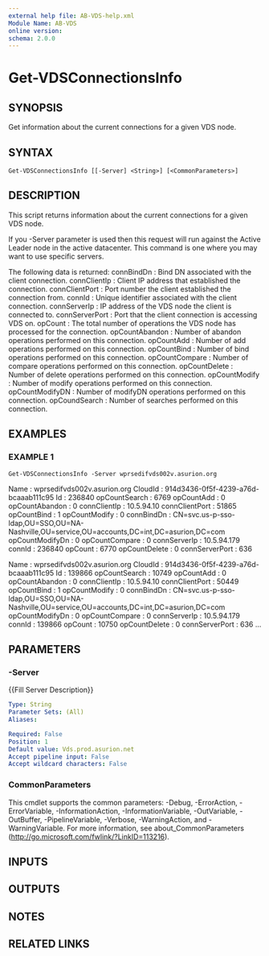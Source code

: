 ```yaml
---
external help file: AB-VDS-help.xml
Module Name: AB-VDS
online version:
schema: 2.0.0
---
```


# Get-VDSConnectionsInfo

## SYNOPSIS
Get information about the current connections for a given VDS node.

## SYNTAX

```
Get-VDSConnectionsInfo [[-Server] <String>] [<CommonParameters>]
```

## DESCRIPTION
This script returns information about the current connections for a given VDS node.

If you -Server parameter is used then this request will run against the Active Leader node in the active datacenter. 
This command is 
one where you may want to use specific servers.

The following data is returned:
connBindDn      : Bind DN associated with the client connection.
connClientIp    : Client IP address that established the connection.
connClientPort  : Port number the client established the connection from.
connId          : Unique identifier associated with the client connection.
connServerIp    : IP address of the VDS node the client is connected to.
connServerPort  : Port that the client connection is accessing VDS on.
opCount         : The total number of operations the VDS node has processed for the connection.
opCountAbandon  : Number of abandon operations performed on this connection.
opCountAdd      : Number of add operations performed on this connection.
opCountBind     : Number of bind operations performed on this connection.
opCountCompare  : Number of compare operations performed on this connection.
opCountDelete   : Number of delete operations performed on this connection.
opCountModify   : Number of modify operations performed on this connection.
opCountModifyDN : Number of modifyDN operations performed on this connection.
opCoundSearch   : Number of searches performed on this connection.

## EXAMPLES

### EXAMPLE 1
```
Get-VDSConnectionsInfo -Server wprsedifvds002v.asurion.org
```

Name            : wprsedifvds002v.asurion.org
CloudId         : 914d3436-0f5f-4239-a76d-bcaaab111c95
Id              : 236840
opCountSearch   : 6769
opCountAdd      : 0
opCountAbandon  : 0
connClientIp    : 10.5.94.10
connClientPort  : 51865
opCountBind     : 1
opCountModify   : 0
connBindDn      : CN=svc.us-p-sso-ldap,OU=SSO,OU=NA-Nashville,OU=service,OU=accounts,DC=int,DC=asurion,DC=com
opCountModifyDn : 0
opCountCompare  : 0
connServerIp    : 10.5.94.179
connId          : 236840
opCount         : 6770
opCountDelete   : 0
connServerPort  : 636

Name            : wprsedifvds002v.asurion.org
CloudId         : 914d3436-0f5f-4239-a76d-bcaaab111c95
Id              : 139866
opCountSearch   : 10749
opCountAdd      : 0
opCountAbandon  : 0
connClientIp    : 10.5.94.10
connClientPort  : 50449
opCountBind     : 1
opCountModify   : 0
connBindDn      : CN=svc.us-p-sso-ldap,OU=SSO,OU=NA-Nashville,OU=service,OU=accounts,DC=int,DC=asurion,DC=com
opCountModifyDn : 0
opCountCompare  : 0
connServerIp    : 10.5.94.179
connId          : 139866
opCount         : 10750
opCountDelete   : 0
connServerPort  : 636
...

## PARAMETERS

### -Server
{{Fill Server Description}}

```yaml
Type: String
Parameter Sets: (All)
Aliases:

Required: False
Position: 1
Default value: Vds.prod.asurion.net
Accept pipeline input: False
Accept wildcard characters: False
```

### CommonParameters
This cmdlet supports the common parameters: -Debug, -ErrorAction, -ErrorVariable, -InformationAction, -InformationVariable, -OutVariable, -OutBuffer, -PipelineVariable, -Verbose, -WarningAction, and -WarningVariable.
For more information, see about_CommonParameters (http://go.microsoft.com/fwlink/?LinkID=113216).

## INPUTS

## OUTPUTS

## NOTES

## RELATED LINKS
